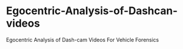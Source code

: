 # Egocentric-Analysis-of-Dashcan-videos
Egocentric Analysis of Dash-cam Videos For Vehicle Forensics
